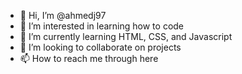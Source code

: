 - 👋 Hi, I’m @ahmedj97
- 👀 I’m interested in learning how to code
- 🌱 I’m currently learning HTML, CSS, and Javascript
- 💞️ I’m looking to collaborate on projects
- 📫 How to reach me through here


